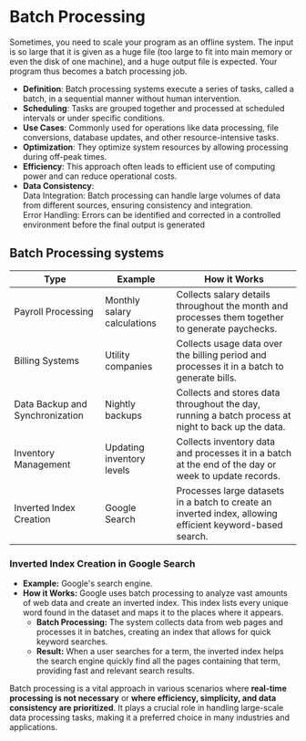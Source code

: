 # Batch Processing

Sometimes, you need to scale your program as an offline system. The input is so large that it is given as a huge file (too large to fit into main memory or even the disk of one machine), and a huge output file is expected. Your program thus becomes a batch processing job.

- **Definition**: Batch processing systems execute a series of tasks, called a batch, in a sequential manner without human intervention.
- **Scheduling**: Tasks are grouped together and processed at scheduled intervals or under specific conditions.
- **Use Cases**: Commonly used for operations like data processing, file conversions, database updates, and other resource-intensive tasks.
- **Optimization**: They optimize system resources by allowing processing during off-peak times.
- **Efficiency**: This approach often leads to efficient use of computing power and can reduce operational costs.
- **Data Consistency**:  
Data Integration: Batch processing can handle large volumes of data from different sources, ensuring consistency and integration.  
Error Handling: Errors can be identified and corrected in a controlled environment before the final output is generated

## Batch Processing systems

| Type                        | Example                          | How it Works                                                                                   |
|-----------------------------|----------------------------------|------------------------------------------------------------------------------------------------|
| Payroll Processing          | Monthly salary calculations      | Collects salary details throughout the month and processes them together to generate paychecks. |
| Billing Systems             | Utility companies                | Collects usage data over the billing period and processes it in a batch to generate bills.      |
| Data Backup and Synchronization | Nightly backups                 | Collects and stores data throughout the day, running a batch process at night to back up the data. |
| Inventory Management        | Updating inventory levels        | Collects inventory data and processes it in a batch at the end of the day or week to update records. |
| Inverted Index Creation     | Google Search                    | Processes large datasets in a batch to create an inverted index, allowing efficient keyword-based search. |

### Inverted Index Creation in Google Search

- **Example:** Google's search engine.
- **How it Works:** Google uses batch processing to analyze vast amounts of web data and create an inverted index. This index lists every unique word found in the dataset and maps it to the places where it appears.
  - **Batch Processing:** The system collects data from web pages and processes it in batches, creating an index that allows for quick keyword searches.
  - **Result:** When a user searches for a term, the inverted index helps the search engine quickly find all the pages containing that term, providing fast and relevant search results.

Batch processing is a vital approach in various scenarios where **real-time processing is not necessary** or **where efficiency, simplicity, and data consistency are prioritized**. It plays a crucial role in handling large-scale data processing tasks, making it a preferred choice in many industries and applications.